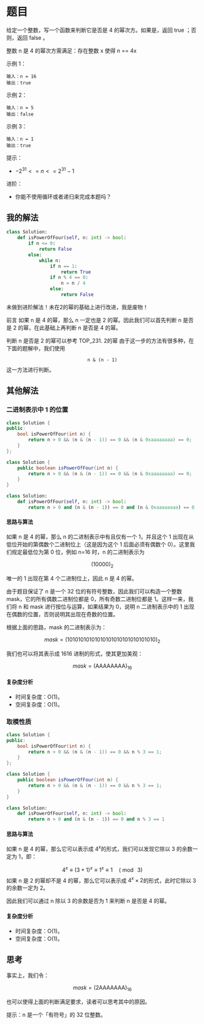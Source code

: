 # 题目

给定一个整数，写一个函数来判断它是否是 4 的幂次方。如果是，返回 true ；否则，返回 false 。

整数 n 是 4 的幂次方需满足：存在整数 x 使得 n == 4x

 

示例 1：

```
输入：n = 16
输出：true
```

示例 2：

```
输入：n = 5
输出：false
```

示例 3：

```
输入：n = 1
输出：true
```


提示：

- $-2^{31} <= n <= 2^{31} - 1$


进阶：

- 你能不使用循环或者递归来完成本题吗？


## 我的解法

```python
class Solution:
    def isPowerOfFour(self, n: int) -> bool:
        if n <= 0:
            return False
        else:
            while n:
                if n == 1:
                    return True
                if n % 4 == 0:
                    n = n / 4
                else:
                    return False
```

未做到进阶解法！未在2的幂的基础上进行改进，我是废物！

前言
如果 n 是 4 的幂，那么 n 一定也是 2 的幂。因此我们可以首先判断 n 是否是 2 的幂，在此基础上再判断 n 是否是 4 的幂。

判断 n 是否是 2 的幂可以参考 TOP_231. 2的幂  由于这一步的方法有很多种，在下面的题解中，我们使用

$$
\texttt{n & (n - 1)}
$$
这一方法进行判断。

## 其他解法

### 二进制表示中 1 的位置

```c++
class Solution {
public:
    bool isPowerOfFour(int n) {
        return n > 0 && (n & (n - 1)) == 0 && (n & 0xaaaaaaaa) == 0;
    }
};
```

```java
class Solution {
    public boolean isPowerOfFour(int n) {
        return n > 0 && (n & (n - 1)) == 0 && (n & 0xaaaaaaaa) == 0;
    }
}
```

```python
class Solution:
    def isPowerOfFour(self, n: int) -> bool:
        return n > 0 and (n & (n - 1)) == 0 and (n & 0xaaaaaaaa) == 0
```

#### 思路与算法

如果 n 是 4 的幂，那么 n 的二进制表示中有且仅有一个 1，并且这个 1 出现在从低位开始的第偶数个二进制位上（这是因为这个 1 后面必须有偶数个 0）。这里我们规定最低位为第 0 位，例如 n=16 时，n 的二进制表示为

$$
(10000)_2
$$

唯一的 1 出现在第 4 个二进制位上，因此 n 是 4 的幂。

由于题目保证了 n 是一个 32 位的有符号整数，因此我们可以构造一个整数 mask，它的所有偶数二进制位都是 0，所有奇数二进制位都是 1。这样一来，我们将 n 和 mask 进行按位与运算，如果结果为 0，说明 n 二进制表示中的 1 出现在偶数的位置，否则说明其出现在奇数的位置。

根据上面的思路，mask 的二进制表示为：

$$
\textit{mask} = (10101010101010101010101010101010)_2
$$

我们也可以将其表示成 1616 进制的形式，使其更加美观：

$$
\textit{mask} = (\text{AAAAAAAA})_{16}
$$

#### 复杂度分析

- 时间复杂度：O(1)。
- 空间复杂度：O(1)。

### 取模性质

```c++
class Solution {
public:
    bool isPowerOfFour(int n) {
        return n > 0 && (n & (n - 1)) == 0 && n % 3 == 1;
    }
};
```

```java
class Solution {
    public boolean isPowerOfFour(int n) {
        return n > 0 && (n & (n - 1)) == 0 && n % 3 == 1;
    }
}
```

```python
class Solution:
    def isPowerOfFour(self, n: int) -> bool:
        return n > 0 and (n & (n - 1)) == 0 and n % 3 == 1
```

#### 思路与算法

如果 n 是 4 的幂，那么它可以表示成 $4^x$的形式，我们可以发现它除以 3 的余数一定为 1，即：

$$
4^x \equiv (3+1)^x \equiv 1^x \equiv 1 \quad (\bmod ~3)
$$
如果 n 是 2 的幂却不是 4 的幂，那么它可以表示成 $4^x \times 2$的形式，此时它除以 3 的余数一定为 2。

因此我们可以通过 n 除以 3 的余数是否为 1 来判断 n 是否是 4 的幂。

#### **复杂度分析**

- 时间复杂度：O(1)。
- 空间复杂度：O(1)。



## 思考

事实上，我们令：

$$
\textit{mask} = (\text{2AAAAAAA})_{16}
$$

也可以使得上面的判断满足要求，读者可以思考其中的原因。

提示：n 是一个「有符号」的 32 位整数。


